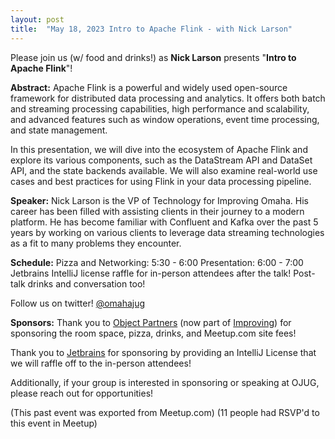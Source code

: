 ```yaml
---
layout: post
title:  "May 18, 2023 Intro to Apache Flink - with Nick Larson"
---
```


Please join us (w/ food and drinks!) as **Nick Larson** presents "**Intro to Apache Flink**"!

**Abstract:**
Apache Flink is a powerful and widely used open-source framework for distributed data processing and analytics. It offers both batch and streaming processing capabilities, high performance and scalability, and advanced features such as window operations, event time processing, and state management.

In this presentation, we will dive into the ecosystem of Apache Flink and explore its various components, such as the DataStream API and DataSet API, and the state backends available. We will also examine real-world use cases and best practices for using Flink in your data processing pipeline.

**Speaker:**
Nick Larson is the VP of Technology for Improving Omaha. His career has been filled with assisting clients in their journey to a modern platform. He has become familiar with Confluent and Kafka over the past 5 years by working on various clients to leverage data streaming technologies as a fit to many problems they encounter.

**Schedule:**
Pizza and Networking: 5:30 - 6:00
Presentation: 6:00 - 7:00
Jetbrains IntelliJ license raffle for in-person attendees after the talk!
Post-talk drinks and conversation too!

Follow us on twitter! [@omahajug](https://twitter.com/omahajug/)

**Sponsors:**
Thank you to [Object Partners](https://objectpartners.com/) (now part of [Improving](https://improving.com/)) for sponsoring the room space, pizza, drinks, and Meetup.com site fees!

Thank you to [Jetbrains](https://www.jetbrains.com/idea/) for sponsoring by providing an IntelliJ License that we will raffle off to the in-person attendees!

Additionally, if your group is interested in sponsoring or speaking at OJUG, please reach out for opportunities!

(This past event was exported from Meetup.com)
(11 people had RSVP'd to this event in Meetup)